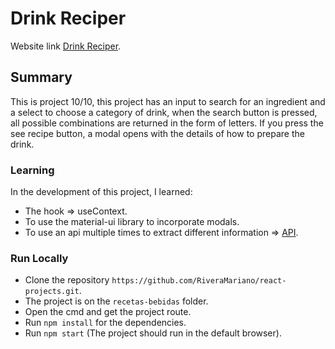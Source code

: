 # Drink Reciper

Website link [Drink Reciper](https://recetas-bebidas-mrivera.netlify.app/).

## Summary

This is project 10/10, this project has an input to search for an ingredient and a select to choose a category of drink, when the search button is pressed, all possible combinations are returned in the form of letters. If you press the see recipe button, a modal opens with the details of how to prepare the drink. 

### Learning 

In the development of this project, I learned: 
- The hook => useContext.
- To use the material-ui library to incorporate modals. 
- To use an api multiple times to extract different information => [API](https://www.thecocktaildb.com/).

### Run Locally

- Clone the repository `https://github.com/RiveraMariano/react-projects.git`.
- The project is on the `recetas-bebidas` folder.
- Open the cmd and get the project route.
- Run `npm install` for the dependencies.
- Run `npm start` (The project should run in the default browser). 
